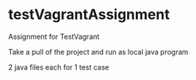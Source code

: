 # testVagrantAssignment
Assignment for TestVagrant

Take a pull of the project and run as local java program

2 java files each for 1 test case 
